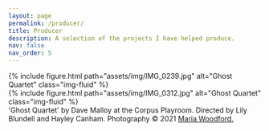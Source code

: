 ```yaml
---
layout: page
permalink: /producer/
title: Producer
description: A selection of the projects I have helped produce.
nav: false
nav_order: 5
---
```

<div class="row no-gutters justify-content-sm-center" >
    <div class="col-sm-8 mt-3 mt-md-0">
        {% include figure.html path="assets/img/IMG_0239.jpg" alt="Ghost Quartet" class="img-fluid" %}
    </div>
    <div class="col-sm-4 mt-3 mt-md-0">
        {% include figure.html path="assets/img/IMG_0312.jpg" alt="Ghost Quartet" class="img-fluid" %}
    </div>
</div>
<div class="caption">
    'Ghost Quartet' by Dave Malloy at the Corpus Playroom. Directed by Lily Blundell and Hayley Canham. Photography © 2021 <a href="https://www.iammariawoodford.com/">Maria Woodford.</a>
</div>
